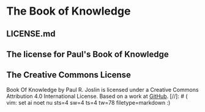 # The Book of Knowledge

## LICENSE.md

## The license for Paul's Book of Knowledge

## The Creative Commons License

Book Of Knowledge by Paul R. Joslin is licensed under a Creative Commons Attribution 4.0 International License.
Based on a work at [GitHub](https://github.com/joslinpr/literate-bassoon/).
[//]: # ( vim: set ai noet nu sts=4 sw=4 ts=4 tw=78 filetype=markdown :)
